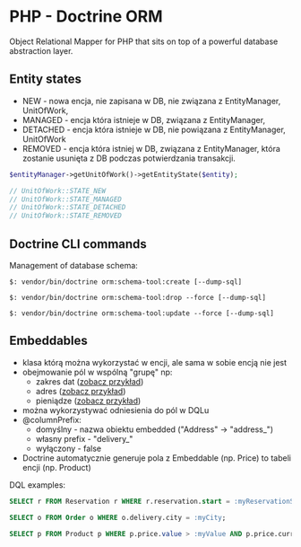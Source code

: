 # PHP - Doctrine ORM

Object Relational Mapper for PHP that sits on top of a powerful database abstraction layer.

## Entity states

- NEW - nowa encja, nie zapisana w DB, nie związana z EntityManager, UnitOfWork,
- MANAGED - encja która istnieje w DB, związana z EntityManager,
- DETACHED - encja która istnieje w DB, nie powiązana z EntityManager, UnitOfWork
- REMOVED - encja która istniej w DB, związana z EntityManager, która zostanie usunięta z DB podczas potwierdzania transakcji.

```php
$entityManager->getUnitOfWork()->getEntityState($entity);

// UnitOfWork::STATE_NEW
// UnitOfWork::STATE_MANAGED
// UnitOfWork::STATE_DETACHED
// UnitOfWork::STATE_REMOVED
```

## Doctrine CLI commands

Management of database schema:

```
$: vendor/bin/doctrine orm:schema-tool:create [--dump-sql]

$: vendor/bin/doctrine orm:schema-tool:drop --force [--dump-sql]

$: vendor/bin/doctrine orm:schema-tool:update --force [--dump-sql]
```

## Embeddables

- klasa którą można wykorzystać w encji, ale sama w sobie encją nie jest
- obejmowanie pól w wspólną "grupę" np:
  - zakres dat ([zobacz przykład](embeddables-date-period.php))
  - adres ([zobacz przykład](embeddables-address.php))
  - pieniądze ([zobacz przykład](embeddables-money.php))
- można wykorzystywać odniesienia do pól w DQLu
- @columnPrefix:
  - domyślny - nazwa obiektu embedded ("Address" -> "address_")
  - własny prefix - "delivery_"
  - wyłączony - false
- Doctrine automatycznie generuje pola z Embeddable (np. Price) to tabeli encji (np. Product)

DQL examples:

```sql
SELECT r FROM Reservation r WHERE r.reservation.start = :myReservationStart;

SELECT o FROM Order o WHERE o.delivery.city = :myCity;

SELECT p FROM Product p WHERE p.price.value > :myValue AND p.price.currency = :myCurrency;
```
